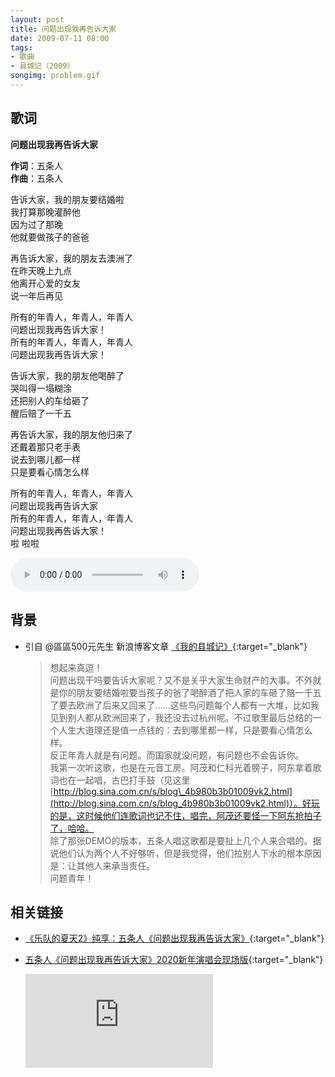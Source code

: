 ```yaml
---
layout: post
title: 问题出现我再告诉大家
date: 2009-07-11 08:00
tags:
- 歌曲
- 县城记（2009）
songimg: problem.gif
---
```


## 歌词

**问题出现我再告诉大家**

**作词**：五条人  
**作曲**：五条人

告诉大家，我的朋友要结婚啦  
我打算那晚灌醉他  
因为过了那晚  
他就要做孩子的爸爸

再告诉大家，我的朋友去澳洲了  
在昨天晚上九点  
他离开心爱的女友  
说一年后再见

所有的年青人，年青人，年青人  
问题出现我再告诉大家！  
所有的年青人，年青人，年青人  
问题出现我再告诉大家！

告诉大家，我的朋友他喝醉了  
哭叫得一塌糊涂  
还把别人的车给砸了  
醒后赔了一千五

再告诉大家，我的朋友他归来了  
还戴着那只老手表  
说去到哪儿都一样  
只是要看心情怎么样

所有的年青人，年青人，年青人  
问题出现我再告诉大家  
所有的年青人，年青人，年青人  
问题出现我再告诉大家！  
啦 啦啦

<audio controls  loop style="width:60%;">
<source src="http://isure.stream.qqmusic.qq.com/C400001dzZMG4R0k0i.m4a?guid=2939078848&vkey=AEE6A22059BA99A8438FD597ABF762BDD5DF5AEDE0851064DD72FBA82EB7DEFE33D80E693F681B5FEDBEEF38DCDCAB9B362AB04CE7D1F1CA&uin=0&fromtag=66">
</audio>

## 背景

* 引自 @區區500元先生 新浪博客文章 [《我的县城记》](http://blog.sina.com.cn/s/blog_4b980b3b0100f9r1.html){:target="_blank"}
  
  > 想起来真逗！  
  > 问题出现干吗要告诉大家呢？又不是关乎大家生命财产的大事。不外就是你的朋友要结婚啦要当孩子的爸了喝醉酒了把人家的车砸了赔一千五了要去欧洲了后来又回来了……这些鸟问题每个人都有一大堆，比如我见到别人都从欧洲回来了，我还没去过杭州呢。不过歌里最后总结的一个人生大道理还是值一点钱的：去到哪里都一样，只是要看心情怎么样。  
  > 反正年青人就是有问题。而国家就没问题，有问题也不会告诉你。  
  > 我第一次听这歌，也是在元音工房。阿茂和仁科光着膀子，阿东拿着歌词也在一起唱，古巴打手鼓（见这里[http://blog.sina.com.cn/s/blog\_4b980b3b01009vk2.html](http://blog.sina.com.cn/s/blog_4b980b3b01009vk2.html)）。好玩的是，这时候他们连歌词也记不住，唱完，阿茂还要怪一下阿东抢拍子了，哈哈。  
  > 除了那张DEMO的版本，五条人唱这歌都是要扯上几个人来合唱的。据说他们认为两个人不好够听，但是我觉得，他们拉别人下水的根本原因是：让其他人来承当责任。  
  > 问题青年！

## 相关链接

* [《乐队的夏天2》纯享：五条人《问题出现我再告诉大家》](https://www.iqiyi.com/v_b81jhmlo5c.html){:target="_blank"}

* [五条人《问题出现我再告诉大家》2020新年演唱会现场版](https://v.youku.com/v_show/id_XNDc5MDE5OTg5Ng==.html?spm=a2h0c.8166622.PhoneSokuUgc_1.dtitle){:target="_blank"}

  <div class="iframe-container"><iframe class="responsive-iframe" src='https://player.youku.com/embed/XNDc5MDE5OTg5Ng==' frameborder="no" allowfullscreen="true"></iframe></div>